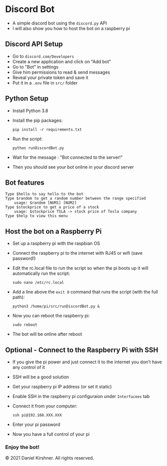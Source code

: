 # Discord Bot
- A simple discord bot using the `discord.py` API
- I will also show you how to host the bot on a raspberry pi

## Discord API Setup

- Go to `discord.com/Developers`
- Create a new application and click on "Add bot"
- Go to "Bot" in settings
- Give him permissions to read & send messages
- Reveal your private token and save it
- Put it in a `.env` file in `src/` folder  

## Python Setup

- Install Python 3.8
- Install the pip packages:

    `pip install -r requirements.txt`

- Run the script:
    
    `python runDiscordBot.py`

- Wait for the message : "Bot connected to the server!"
- Then you should see your bot online in your discord server

## Bot features
```
Type $hello to say hello to the bot
Type $random to get a random number between the range specified
    usage: $random [NUM1] [NUM2]
Type $stockprice to get a price of a stock
    usage: $stockprice TSLA -> stock price of Tesla company
Type $help to view this menu
```

## Host the bot on a Raspberry Pi

- Set up a raspberry pi with the raspbian OS
- Connect the raspberry pi to the internet with RJ45 or wifi (save password!)
- Edit the rc.local file to run the script so when the pi boots up it will automatically run the script:
    
    `sudo nano /etc/rc.local`
- Add a line above the `exit 0` command that runs the script (with the full path):

    `python3 /home/pi/src/runDiscordBot.py &`

- Now you can reboot the raspberry pi:

    `sudo reboot`

- The bot will be online after reboot

## Optional - Connect to the Raspberry Pi with SSH
- If you give the pi power and just connect it to the internet you don't have any control of it 
- SSH will be a good solution 
- Get your raspberry pi IP address (or set it static)
- Enable SSH in the raspberry pi configuraion under `Interfacees` tab
- Connect it from your computer:

    `ssh pi@192.168.XXX.XXX`
- Enter your pi password
- Now you have a full control of your pi

### Enjoy the bot!
© 2021 Daniel Kirshner. All rights reserved.
